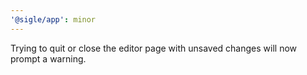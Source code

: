 ```yaml
---
'@sigle/app': minor
---
```


Trying to quit or close the editor page with unsaved changes will now prompt a warning.
